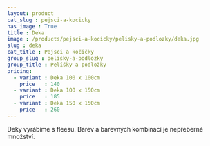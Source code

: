 ```yaml
---
layout: product
cat_slug : pejsci-a-kocicky
has_image : True
title : Deka
image : /products/pejsci-a-kocicky/pelisky-a-podlozky/deka.jpg
slug : deka
cat_title : Pejsci a kočičky
group_slug : pelisky-a-podlozky
group_title : Pelíšky a podložky
pricing:
  - variant : Deka 100 x 100cm
    price   : 140
  - variant : Deka 100 x 150cm
    price   : 185
  - variant : Deka 150 x 150cm
    price   : 260
---
```


Deky vyrábíme s fleesu. Barev a barevných kombinací je nepřeberné množství.


